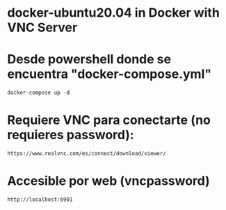 # docker-ubuntu20.04 in Docker with VNC Server

# Desde powershell donde se encuentra "docker-compose.yml"
	docker-compose up -d

# Requiere VNC para conectarte (no requieres password):
	https://www.realvnc.com/es/connect/download/viewer/

# Accesible por web (vncpassword)
	http://localhost:6901 
	
